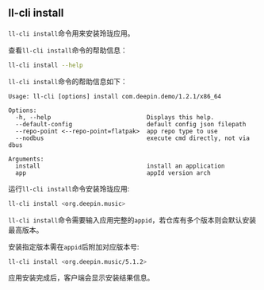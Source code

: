 ## ll-cli install

`ll-cli install`命令用来安装玲珑应用。

查看`ll-cli install`命令的帮助信息：

```bash
ll-cli install --help
```

`ll-cli install`命令的帮助信息如下：

```plain
Usage: ll-cli [options] install com.deepin.demo/1.2.1/x86_64

Options:
  -h, --help                           Displays this help.
  --default-config                     default config json filepath
  --repo-point <--repo-point=flatpak>  app repo type to use
  --nodbus                             execute cmd directly, not via dbus

Arguments:
  install                              install an application
  app                                  appId version arch
```

运行`ll-cli install`命令安装玲珑应用:

```bash
ll-cli install <org.deepin.music>
```

`ll-cli install`命令需要输入应用完整的`appid`，若仓库有多个版本则会默认安装最高版本。

安装指定版本需在`appid`后附加对应版本号:

```bash
ll-cli install <org.deepin.music/5.1.2>
```

应用安装完成后，客户端会显示安装结果信息。
